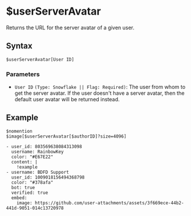 # $userServerAvatar
Returns the URL for the server avatar of a given user.

## Syntax
```
$userServerAvatar[User ID]
```

### Parameters
- `User ID` `(Type: Snowflake || Flag: Required)`: The user from whom to get the server avatar. If the user doesn't have a server avatar, then the default user avatar will be returned instead.

## Example
```
$nomention
$image[$userServerAvatar[$authorID]?size=4096]
```

``` discord yaml
- user_id: 803569638084313098
  username: RainbowKey
  color: "#E67E22"
  content: |
    !example
- username: BDFD Support
  user_id: 1009018156494368798
  color: "#378afa"
  bot: true
  verified: true
  embed:
    image: https://github.com/user-attachments/assets/3f669ece-44b2-441d-9051-014c13720978

```
